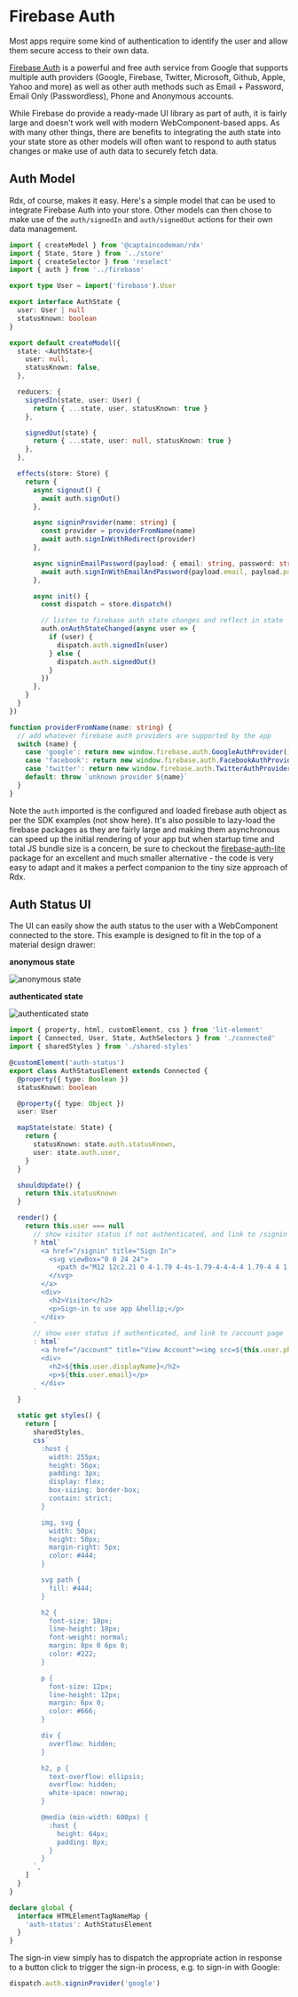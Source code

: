 # Firebase Auth

Most apps require some kind of authentication to identify the user and allow them secure access to their own data.

[Firebase Auth](https://firebase.google.com/products/auth) is a powerful and free auth service from Google that supports multiple auth providers (Google, Firebase, Twitter, Microsoft, Github, Apple, Yahoo and more) as well as other auth methods such as Email + Password, Email Only (Passwordless), Phone and Anonymous accounts.

While Firebase do provide a ready-made UI library as part of auth, it is fairly large and doesn't work well with modern WebComponent-based apps. As with many other things, there are benefits to integrating the auth state into your state store as other models will often want to respond to auth status changes or make use of auth data to securely fetch data.

## Auth Model

Rdx, of course, makes it easy. Here's a simple model that can be used to integrate Firebase Auth into your store. Other models can then chose to make use of the `auth/signedIn` and `auth/signedOut` actions for their own data management.

```ts
import { createModel } from '@captaincodeman/rdx'
import { State, Store } from '../store'
import { createSelector } from 'reselect'
import { auth } from '../firebase'

export type User = import('firebase').User

export interface AuthState {
  user: User | null
  statusKnown: boolean
}

export default createModel({
  state: <AuthState>{
    user: null,
    statusKnown: false,
  },

  reducers: {
    signedIn(state, user: User) {
      return { ...state, user, statusKnown: true }
    },

    signedOut(state) {
      return { ...state, user: null, statusKnown: true }
    },
  },

  effects(store: Store) {
    return {
      async signout() {
        await auth.signOut()
      },

      async signinProvider(name: string) {
        const provider = providerFromName(name)
        await auth.signInWithRedirect(provider)
      },

      async signinEmailPassword(payload: { email: string, password: string }) {
        await auth.signInWithEmailAndPassword(payload.email, payload.password)
      },

      async init() {
        const dispatch = store.dispatch()

        // listen to firebase auth state changes and reflect in state
        auth.onAuthStateChanged(async user => {
          if (user) {
            dispatch.auth.signedIn(user)
          } else {
            dispatch.auth.signedOut()
          }
        })
      },
    }
  }
})

function providerFromName(name: string) {
  // add whatever firebase auth providers are supported by the app
  switch (name) {
    case 'google': return new window.firebase.auth.GoogleAuthProvider()
    case 'facebook': return new window.firebase.auth.FacebookAuthProvider()
    case 'twitter': return new window.firebase.auth.TwitterAuthProvider()
    default: throw `unknown provider ${name}`
  }
}
```

Note the `auth` imported is the configured and loaded firebase auth object as per the SDK examples (not show here). It's also possible to lazy-load the firebase packages as they are fairly large and making them asynchronous can speed up the initial rendering of your app but when startup time and total JS bundle size is a concern, be sure to checkout the [firebase-auth-lite](https://github.com/samuelgozi/firebase-auth-lite) package for an excellent and much smaller alternative - the code is very easy to adapt and it makes a perfect companion to the tiny size approach of Rdx.

## Auth Status UI

The UI can easily show the auth status to the user with a WebComponent connected to the store. This example is designed to fit in the top of a material design drawer:

**anonymous state**

![anonymous state](auth-anonymous.png)

**authenticated state**

![authenticated state](auth-authenticated.png)

```ts
import { property, html, customElement, css } from 'lit-element'
import { Connected, User, State, AuthSelectors } from './connected'
import { sharedStyles } from './shared-styles'

@customElement('auth-status')
export class AuthStatusElement extends Connected {
  @property({ type: Boolean })
  statusKnown: boolean

  @property({ type: Object })
  user: User

  mapState(state: State) {
    return {
      statusKnown: state.auth.statusKnown,
      user: state.auth.user,
    }
  }

  shouldUpdate() {
    return this.statusKnown
  }

  render() {
    return this.user === null
      // show visitor status if not authenticated, and link to /signin page
      ? html`
        <a href="/signin" title="Sign In">
          <svg viewBox="0 0 24 24">
            <path d="M12 12c2.21 0 4-1.79 4-4s-1.79-4-4-4-4 1.79-4 4 1.79 4 4 4zm0 2c-2.67 0-8 1.34-8 4v2h16v-2c0-2.66-5.33-4-8-4z"></path>
          </svg>
        </a>
        <div>
          <h2>Visitor</h2>
          <p>Sign-in to use app &hellip;</p>
        </div>
      `
      // show user status if authenticated, and link to /account page
      : html`
        <a href="/account" title="View Account"><img src=${this.user.photoURL!}></a>
        <div>
          <h2>${this.user.displayName}</h2>
          <p>${this.user.email}</p>
        </div>
      `
  }

  static get styles() {
    return [
      sharedStyles,
      css`
        :host {
          width: 255px;
          height: 56px;
          padding: 3px;
          display: flex;
          box-sizing: border-box;
          contain: strict;
        }

        img, svg {
          width: 50px;
          height: 50px;
          margin-right: 5px;
          color: #444;
        }

        svg path {
          fill: #444;
        }

        h2 {
          font-size: 18px;
          line-height: 18px;
          font-weight: normal;
          margin: 8px 0 6px 0;
          color: #222;
        }

        p {
          font-size: 12px;
          line-height: 12px;
          margin: 6px 0;
          color: #666;
        }

        div {
          overflow: hidden;
        }

        h2, p {
          text-overflow: ellipsis;
          overflow: hidden;
          white-space: nowrap;
        }

        @media (min-width: 600px) {
          :host {
            height: 64px;
            padding: 8px;
          }
        }
      `,
    ]
  }
}

declare global {
  interface HTMLElementTagNameMap {
    'auth-status': AuthStatusElement
  }
}
```

The sign-in view simply has to dispatch the appropriate action in response to a button click to trigger the sign-in process, e.g. to sign-in with Google:

```ts
dispatch.auth.signinProvider('google')
```